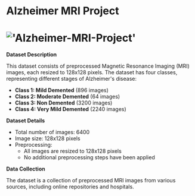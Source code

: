 # Alzheimer MRI Project
!['Alzheimer-MRI-Project'](https://media.springernature.com/lw685/springer-static/image/art%3A10.1038%2Fs41598-023-50631-1/MediaObjects/41598_2023_50631_Fig8_HTML.jpg)
=====================================

**Dataset Description**

This dataset consists of preprocessed Magnetic Resonance Imaging (MRI) images, each resized to 128x128 pixels. The dataset has four classes, representing different stages of Alzheimer's disease:

* **Class 1: Mild Demented** (896 images)
* **Class 2: Moderate Demented** (64 images)
* **Class 3: Non Demented** (3200 images)
* **Class 4: Very Mild Demented** (2240 images)

**Dataset Details**

* Total number of images: 6400
* Image size: 128x128 pixels
* Preprocessing:
    + All images are resized to 128x128 pixels
    + No additional preprocessing steps have been applied

**Data Collection**

The dataset is a collection of preprocessed MRI images from various sources, including online repositories and hospitals.

